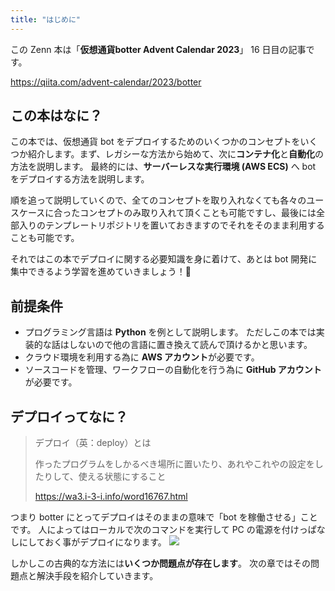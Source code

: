 ```yaml
---
title: "はじめに"
---
```


この Zenn 本は「**仮想通貨botter Advent Calendar 2023**」 16 日目の記事です。

https://qiita.com/advent-calendar/2023/botter

## この本はなに？

この本では、仮想通貨 bot をデプロイするためのいくつかのコンセプトをいくつか紹介します。まず、レガシーな方法から始めて、次に**コンテナ化**と**自動化**の方法を説明します。 最終的には、**サーバーレスな実行環境 (AWS ECS)** へ bot をデプロイする方法を説明します。

順を追って説明していくので、全てのコンセプトを取り入れなくても各々のユースケースに合ったコンセプトのみ取り入れて頂くことも可能ですし、最後には全部入りのテンプレートリポジトリを置いておきますのでそれをそのまま利用することも可能です。

それではこの本でデプロイに関する必要知識を身に着けて、あとは bot 開発に集中できるよう学習を進めていきましょう！🚀

## 前提条件

- プログラミング言語は **Python** を例として説明します。 ただしこの本では実装的な話はしないので他の言語に置き換えて読んで頂けるかと思います。
- クラウド環境を利用する為に **AWS アカウント**が必要です。
- ソースコードを管理、ワークフローの自動化を行う為に **GitHub アカウント**が必要です。

## デプロイってなに？

> デプロイ（英：deploy）とは
>
> 作ったプログラムをしかるべき場所に置いたり、あれやこれやの設定をしたりして、使える状態にすること
>
> https://wa3.i-3-i.info/word16767.html


つまり botter にとってデプロイはそのままの意味で「bot を稼働させる」ことです。 人によってはローカルで次のコマンドを実行して PC の電源を付けっぱなしにしておく事がデプロイになります。
![](https://storage.googleapis.com/zenn-user-upload/427d60900661-20231214.png)

しかしこの古典的な方法には**いくつか問題点が存在します**。 次の章ではその問題点と解決手段を紹介していきます。
